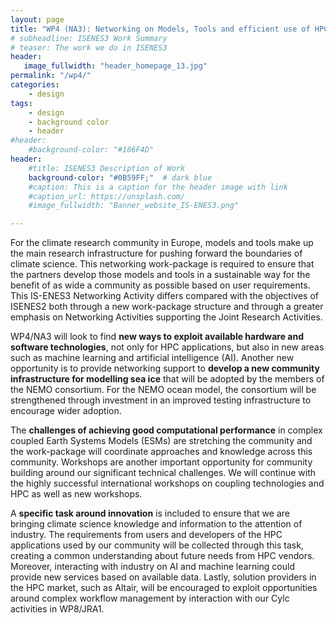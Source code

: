 ```yaml
---
layout: page
title: "WP4 (NA3): Networking on Models, Tools and efficient use of HPC"
# subheadline: ISENES3 Work Summary
# teaser: The work we do in ISENES3
header:
   image_fullwidth: "header_homepage_13.jpg"
permalink: "/wp4/"
categories:
    - design
tags:
    - design
    - background color
    - header
#header:
    #background-color: "#186F4D"
header:
    #title: ISENES3 Description of Work
    background-color: "#0B59FF;"  # dark blue
    #caption: This is a caption for the header image with link
    #caption_url: https://unsplash.com/
    #image_fullwidth: "Banner_website_IS-ENES3.png"

---
```

For the climate research community in Europe, models and tools make up the main research infrastructure for pushing forward the boundaries of climate science. This networking work-package is required to ensure that the partners develop those models and tools in a sustainable way for the benefit of as wide a community as possible based on user requirements. This IS-ENES3 Networking Activity differs compared with the objectives of ISENES2 both through a new work-package structure and through a greater emphasis on Networking Activities supporting the Joint Research Activities.

WP4/NA3 will look to find **new ways to exploit available hardware and software technologies**, not only for HPC applications, but also in new areas such as machine learning and artificial intelligence (AI). Another new opportunity is to provide networking support to **develop a new community infrastructure for modelling sea ice** that will be adopted by the members of the NEMO consortium. For the NEMO ocean model, the consortium will be strengthened through investment in an improved testing infrastructure to encourage wider adoption.

The **challenges of achieving good computational performance** in complex coupled Earth Systems Models (ESMs) are stretching the community and the work-package will coordinate approaches and knowledge across this community. Workshops are another important opportunity for community building around our significant technical challenges. We will continue with the highly successful international workshops on coupling technologies and HPC as well as new workshops.

A **specific task around innovation** is included to ensure that we are bringing climate science knowledge and information to the attention of industry. The requirements from users and developers of the HPC applications used by our community will be collected through this task, creating a common understanding about future needs from HPC vendors. Moreover, interacting with industry on AI and machine learning could provide new services based on available data. Lastly, solution providers in the HPC market, such as Altair, will be encouraged to exploit opportunities around complex workflow management by interaction with our Cylc activities in WP8/JRA1.
